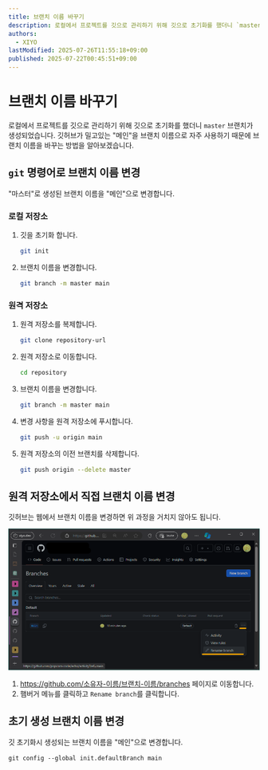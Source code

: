 ```yaml
---
title: 브랜치 이름 바꾸기
description: 로컬에서 프로젝트를 깃으로 관리하기 위해 깃으로 초기화를 했더니 `master` 브랜치가 생성되었습니다.
authors:
  - XIYO
lastModified: 2025-07-26T11:55:18+09:00
published: 2025-07-22T00:45:51+09:00
---
```

# 브랜치 이름 바꾸기

로컬에서 프로젝트를 깃으로 관리하기 위해 깃으로 초기화를 했더니 `master` 브랜치가 생성되었습니다.
깃허브가 밀고있는 "메인"을 브랜치 이름으로 자주 사용하기 때문에 브랜치 이름을 바꾸는 방법을 알아보겠습니다.

## `git` 명령어로 브랜치 이름 변경

"마스터"로 생성된 브랜치 이름을 "메인"으로 변경합니다.

### 로컬 저장소

1. 깃을 초기화 합니다.

   ```bash
   git init
   ```

2. 브랜치 이름을 변경합니다.
   ```bash
   git branch -m master main
   ```

### 원격 저장소

1. 원격 저장소를 복제합니다.
   ```bash
   git clone repository-url
   ```
2. 원격 저장소로 이동합니다.
   ```bash
   cd repository
   ```
3. 브랜치 이름을 변경합니다.
   ```bash
   git branch -m master main
   ```
4. 변경 사항을 원격 저장소에 푸시합니다.
   ```bash
   git push -u origin main
   ```
5. 원격 저장소의 이전 브랜치를 삭제합니다.
   ```bash
   git push origin --delete master
   ```

## 원격 저장소에서 직접 브랜치 이름 변경

깃허브는 웹에서 브랜치 이름을 변경하면 위 과정을 거치지 않아도 됩니다.

![브랜치 이름을 변경하는 메뉴 위치](./assets/change-branch-name-20240918104226703.png)

1. https://github.com/소유자-이름/브랜치-이름/branches 페이지로 이동합니다.
2. 햄버거 메뉴를 클릭하고 `Rename branch`를 클릭합니다.

## 초기 생성 브랜치 이름 변경

깃 초기화시 생성되는 브랜치 이름을 "메인"으로 변경합니다.

```shell
git config --global init.defaultBranch main
```
